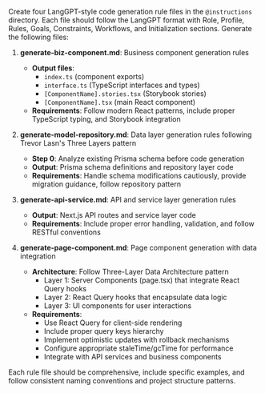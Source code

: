 Create four LangGPT-style code generation rule files in the `@instructions` directory. Each file should follow the LangGPT format with Role, Profile, Rules, Goals, Constraints, Workflows, and Initialization sections. Generate the following files:

1. **generate-biz-component.md**: Business component generation rules
   - **Output files**: 
     - `index.ts` (component exports)
     - `interface.ts` (TypeScript interfaces and types)
     - `[ComponentName].stories.tsx` (Storybook stories)
     - `[ComponentName].tsx` (main React component)
   - **Requirements**: Follow modern React patterns, include proper TypeScript typing, and Storybook integration

2. **generate-model-repository.md**: Data layer generation rules following Trevor Lasn's Three Layers pattern
   - **Step 0**: Analyze existing Prisma schema before code generation
   - **Output**: Prisma schema definitions and repository layer code
   - **Requirements**: Handle schema modifications cautiously, provide migration guidance, follow repository pattern

3. **generate-api-service.md**: API and service layer generation rules
   - **Output**: Next.js API routes and service layer code
   - **Requirements**: Include proper error handling, validation, and follow RESTful conventions

4. **generate-page-component.md**: Page component generation with data integration
   - **Architecture**: Follow Three-Layer Data Architecture pattern
     - Layer 1: Server Components (page.tsx) that integrate React Query hooks
     - Layer 2: React Query hooks that encapsulate data logic
     - Layer 3: UI components for user interactions
   - **Requirements**: 
     - Use React Query for client-side rendering
     - Include proper query keys hierarchy
     - Implement optimistic updates with rollback mechanisms
     - Configure appropriate staleTime/gcTime for performance
     - Integrate with API services and business components

Each rule file should be comprehensive, include specific examples, and follow consistent naming conventions and project structure patterns.
